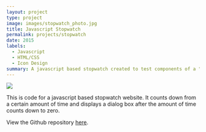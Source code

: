 ```yaml
---
layout: project
type: project
image: images/stopwatch_photo.jpg
title: Javascript Stopwatch
permalink: projects/stopwatch
date: 2015
labels:
  - Javascript
  - HTML/CSS
  - Icon Design
summary: A javascript based stopwatch created to test components of a "time bank" application to facilitate productivity by "storing" and "spending" time.
---
```


<img class="ui medium right floated rounded image" src="../images/stopwatch.png">

This is code for a javascript based stopwatch website. It counts down from a certain amount of time and displays a dialog box after the amount of time counts down to zero. 

View the Github repository [here](https://github.com/matthew-schultz/javascriptTimeBank/tree/test).


